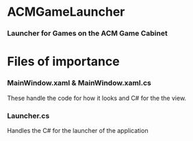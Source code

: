ACMGameLauncher
===============

### Launcher for Games on the ACM Game Cabinet


Files of importance
=====================

### MainWindow.xaml & MainWindow.xaml.cs

These handle the code for how it looks and C# for the the view.

### Launcher.cs

Handles the C# for the launcher of the application

